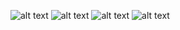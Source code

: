 ![alt text](https://raw.githubusercontent.com/fahmidul/product_details/main/image1.jpeg?raw=true)
![alt text](https://raw.githubusercontent.com/fahmidul/product_details/main/image2.jpeg?raw=true)
![alt text](https://raw.githubusercontent.com/fahmidul/product_details/main/image3.jpeg?raw=true)
![alt text](https://raw.githubusercontent.com/fahmidul/product_details/main/image4.jpeg?raw=true)



